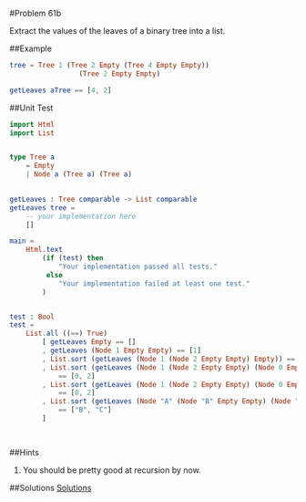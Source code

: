 #Problem 61b

Extract the values of the leaves of a binary tree into a list.

##Example
```elm
tree = Tree 1 (Tree 2 Empty (Tree 4 Empty Empty))
                 (Tree 2 Empty Empty)

getLeaves aTree == [4, 2]
```

##Unit Test
```elm
import Html
import List


type Tree a
    = Empty
    | Node a (Tree a) (Tree a)
    

getLeaves : Tree comparable -> List comparable
getLeaves tree =
    -- your implementation here
    []

main =
    Html.text
        (if (test) then
            "Your implementation passed all tests."
         else
            "Your implementation failed at least one test."
        )


test : Bool
test =
    List.all ((==) True)
        [ getLeaves Empty == []
        , getLeaves (Node 1 Empty Empty) == [1]
        , List.sort (getLeaves (Node 1 (Node 2 Empty Empty) Empty)) == [2]
        , List.sort (getLeaves (Node 1 (Node 2 Empty Empty) (Node 0 Empty Empty))) 
            == [0, 2]
        , List.sort (getLeaves (Node 1 (Node 2 Empty Empty) (Node 0 Empty Empty)))
            == [0, 2]
        , List.sort (getLeaves (Node "A" (Node "B" Empty Empty) (Node "C" Empty Empty)))
            == ["B", "C"]
        ]

    


```  

##Hints
1. You should be pretty good at recursion by now. 

##Solutions
[Solutions](../s/s61b.md)


